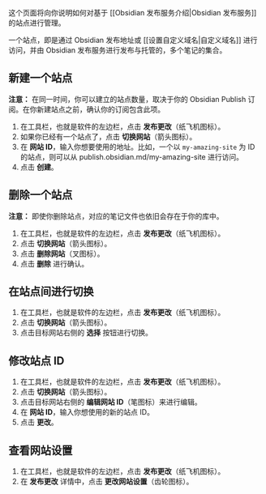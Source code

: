 这个页面将向你说明如何对基于 [[Obsidian 发布服务介绍|Obsidian 发布服务]] 的站点进行管理。

一个站点，即是通过 Obsidian 发布地址或 [[设置自定义域名|自定义域名]] 进行访问，并由 Obsidian 发布服务进行发布与托管的，多个笔记的集合。

## 新建一个站点

**注意：** 在同一时间，你可以建立的站点数量，取决于你的 Obsidian Publish 订阅。在你新建站点之前，确认你的订阅包含此项。

1. 在工具栏，也就是软件的左边栏，点击 **发布更改**（纸飞机图标）。
2. 如果你已经有一个站点了，点击 **切换网站**（箭头图标）。
3. 在 **网站 ID**，输入你想要使用的地址。比如，一个以 `my-amazing-site` 为 ID 的站点，则可以从 publish.obsidian.md/my-amazing-site 进行访问。
4. 点击 **创建**。

## 删除一个站点

**注意：** 即使你删除站点，对应的笔记文件也依旧会存在于你的库中。

1. 在工具栏，也就是软件的左边栏，点击 **发布更改**（纸飞机图标）。
2. 点击 **切换网站**（箭头图标）。
3. 点击 **删除网站**（叉图标）。
4. 点击 **删除** 进行确认。

## 在站点间进行切换

1. 在工具栏，也就是软件的左边栏，点击 **发布更改**（纸飞机图标）。
2. 点击 **切换网站**（箭头图标）。
3. 点击目标网站右侧的 **选择** 按钮进行切换。

## 修改站点 ID

1. 在工具栏，也就是软件的左边栏，点击 **发布更改**（纸飞机图标）。
2. 点击 **切换网站**（箭头图标）。
3. 点击目标网站右侧的 **编辑网站 ID**（笔图标）来进行编辑。
4. 在 **网站 ID**，输入你想使用的新的站点 ID。
5. 点击 **更改**。

## 查看网站设置

1. 在工具栏，也就是软件的左边栏，点击 **发布更改**（纸飞机图标）。
2. 在 **发布更改** 详情中，点击 **更改网站设置**（齿轮图标）。
